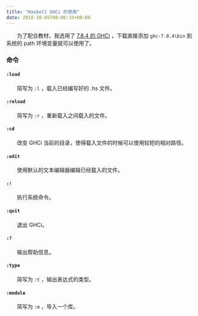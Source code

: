 ```yaml
---
title: "Haskell GHCi 的使用"
date: 2018-10-05T00:06:33+08:00
---
```


&emsp;&emsp;为了配合教材，我选用了 [7.8.4 的 GHCi](https://www.haskell.org/ghc/download_ghc_7_8_4.html#windows64) ，下载直接添加 `ghc-7.8.4\bin` 到系统的 path 环境变量就可以使用了。
<!--more-->

### 命令
#### `:load`
&emsp;&emsp;简写为 `:l` ，载入已经编写好的 .hs 文件。
#### `:reload` 
&emsp;&emsp;简写为 `:r` ，重新载入之间载入的文件。
#### `:cd` 
&emsp;&emsp;改变 GHCi 当前的目录，使得载入文件的时候可以使用较短的相对路径。
#### `:edit` 
&emsp;&emsp;使用默认的文本编辑器编辑已经载入的文件。
#### `:!`
&emsp;&emsp;执行系统命令。
#### `:quit`
&emsp;&emsp;退出 GHCi。
#### `:?`
&emsp;&emsp;输出帮助信息。
#### `:type`
&emsp;&emsp;简写为 `:t` ，输出表达式的类型。
#### `:module`
&emsp;&emsp;简写为 `:m` ，导入一个库。